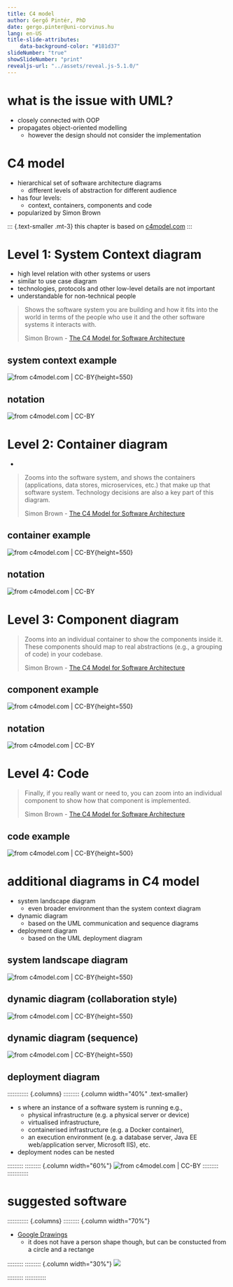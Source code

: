 ```yaml
---
title: C4 model
author: Gergő Pintér, PhD
date: gergo.pinter@uni-corvinus.hu
lang: en-US
title-slide-attributes:
    data-background-color: "#181d37"
slideNumber: "true"
showSlideNumber: "print"
revealjs-url: "../assets/reveal.js-5.1.0/"
---
```


# what is the issue with UML?

- closely connected with OOP
- propagates object-oriented modelling
    - however the design should not consider the implementation

# C4 model

- hierarchical set of software architecture diagrams
    - different levels of abstraction for different audience
- has four levels:
    - context, containers, components and code
- popularized by Simon Brown
    
::: {.text-smaller .mt-3}
this chapter is based on [c4model.com](https://c4model.com/)
:::


# Level 1: System Context diagram

- high level relation with other systems or users
- similar to use case diagram
- technologies, protocols and other low-level details are not important
- understandable for non-technical people

> Shows the software system you are building and how it fits into the world in terms of the people who use it and the other software systems it interacts with.
>
>  Simon Brown - [The C4 Model for Software Architecture](https://www.infoq.com/articles/C4-architecture-model/)


## system context example

![from [c4model.com](https://c4model.com/) | CC-BY](figures/borrowed/c4/SystemContext.png){height=550}


## notation

![from [c4model.com](https://c4model.com/) | CC-BY](figures/borrowed/c4/SystemContext-key.png)


# Level 2: Container diagram

- 

> Zooms into the software system, and shows the containers (applications, data stores, microservices, etc.) that make up that software system. Technology decisions are also a key part of this diagram.
>
>  Simon Brown - [The C4 Model for Software Architecture](https://www.infoq.com/articles/C4-architecture-model/)

## container example

![from [c4model.com](https://c4model.com/) | CC-BY](figures/borrowed/c4/Containers.png){height=550}


## notation

![from [c4model.com](https://c4model.com/) | CC-BY](figures/borrowed/c4/Containers-key.png)


# Level 3: Component diagram

> Zooms into an individual container to show the components inside it. These components should map to real abstractions (e.g., a grouping of code) in your codebase.
>
>  Simon Brown - [The C4 Model for Software Architecture](https://www.infoq.com/articles/C4-architecture-model/)


## component example

![from [c4model.com](https://c4model.com/) | CC-BY](figures/borrowed/c4/Components.png){height=550}


## notation

![from [c4model.com](https://c4model.com/) | CC-BY](figures/borrowed/c4/Components-key.png)


# Level 4: Code

> Finally, if you really want or need to, you can zoom into an individual component to show how that component is implemented.
>
>  Simon Brown - [The C4 Model for Software Architecture](https://www.infoq.com/articles/C4-architecture-model/)


## code example

![from [c4model.com](https://c4model.com/) | CC-BY](figures/borrowed/c4/MainframeBankingSystemFacade.png){height=500}


# additional diagrams in C4 model

- system landscape diagram
    - even broader environment than the system context diagram
- dynamic diagram
    - based on the UML communication and sequence diagrams
- deployment diagram
    - based on the UML deployment diagram
<!--    - audience: technical people inside and outside of the software development team
        - software architects, developers, infrastructure architects, and operations/support staff-->


## system landscape diagram

![from [c4model.com](https://c4model.com/) | CC-BY](figures/borrowed/c4/SystemLandscape.png){height=550}


## dynamic diagram (collaboration style)

![from [c4model.com](https://c4model.com/) | CC-BY](figures/borrowed/c4/SignIn.png){height=550}


## dynamic diagram (sequence)

![from [c4model.com](https://c4model.com/) | CC-BY](figures/borrowed/c4/bigbankplc-SignIn-sequence.png){height=550}


## deployment diagram

:::::::::::: {.columns}
::::::::: {.column width="40%" .text-smaller}
- s where an instance of a software system is running e.g., 
    - physical infrastructure (e.g. a physical server or device)
    - virtualised infrastructure,
    - containerised infrastructure (e.g. a Docker container),
    - an execution environment (e.g. a database server, Java EE web/application server, Microsoft IIS), etc.
- deployment nodes can be nested

:::::::::
::::::::: {.column width="60%"}
![from [c4model.com](https://c4model.com/) | CC-BY](figures/borrowed/c4/LiveDeployment.png)
:::::::::
::::::::::::


# suggested software

:::::::::::: {.columns}
::::::::: {.column width="70%"}
- [Google Drawings](https://docs.google.com/drawings)
    - it does not have a person shape though, but can be constucted from a circle and a rectange

:::::::::
::::::::: {.column width="30%"}
![](figures/c4_drawings_person_shape.png)

:::::::::
::::::::::::
